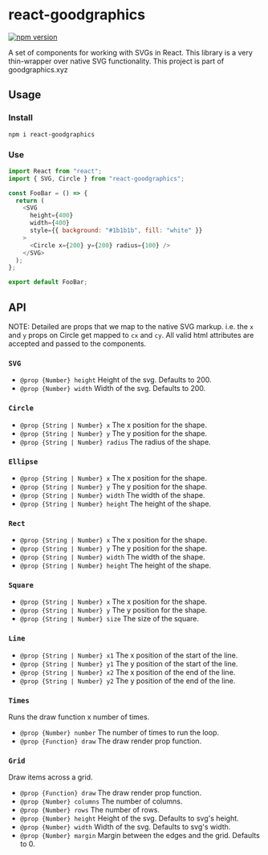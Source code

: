 # react-goodgraphics

[![npm version](https://badge.fury.io/js/react-goodgraphics.svg)](https://badge.fury.io/js/react-goodgraphics)

A set of components for working with SVGs in React. This library is a very thin-wrapper over native SVG functionality. This project is part of goodgraphics.xyz

## Usage

### Install

```
npm i react-goodgraphics
```

### Use

```js
import React from "react";
import { SVG, Circle } from "react-goodgraphics";

const FooBar = () => {
  return (
    <SVG
      height={400}
      width={400}
      style={{ background: "#1b1b1b", fill: "white" }}
    >
      <Circle x={200} y={200} radius={100} />
    </SVG>
  );
};

export default FooBar;
```

## API

NOTE: Detailed are props that we map to the native SVG markup. i.e. the `x` and `y` props on Circle get mapped to `cx` and `cy`. All valid html attributes are accepted and passed to the components.

### `SVG`

- `@prop {Number} height` Height of the svg. Defaults to 200.
- `@prop {Number} width` Width of the svg. Defaults to 200.

### `Circle`

- `@prop {String | Number} x` The x position for the shape.
- `@prop {String | Number} y` The y position for the shape.
- `@prop {String | Number} radius` The radius of the shape.

### `Ellipse`

- `@prop {String | Number} x` The x position for the shape.
- `@prop {String | Number} y` The y position for the shape.
- `@prop {String | Number} width` The width of the shape.
- `@prop {String | Number} height` The height of the shape.

### `Rect`

- `@prop {String | Number} x` The x position for the shape.
- `@prop {String | Number} y` The y position for the shape.
- `@prop {String | Number} width` The width of the shape.
- `@prop {String | Number} height` The height of the shape.

### `Square`

- `@prop {String | Number} x` The x position for the shape.
- `@prop {String | Number} y` The y position for the shape.
- `@prop {String | Number} size` The size of the square.

### `Line`

- `@prop {String | Number} x1` The x position of the start of the line.
- `@prop {String | Number} y1` The y position of the start of the line.
- `@prop {String | Number} x2` The x position of the end of the line.
- `@prop {String | Number} y2` The y position of the end of the line.

### `Times`

Runs the draw function x number of times.

- `@prop {Number} number` The number of times to run the loop.
- `@prop {Function} draw` The draw render prop function.

### `Grid`

Draw items across a grid.

- `@prop {Function} draw` The draw render prop function.
- `@prop {Number} columns` The number of columns.
- `@prop {Number} rows` The number of rows.
- `@prop {Number} height` Height of the svg. Defaults to svg's height.
- `@prop {Number} width` Width of the svg. Defaults to svg's width.
- `@prop {Number} margin` Margin between the edges and the grid. Defaults to 0.
